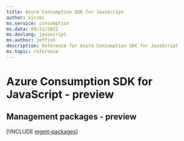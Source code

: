 ```yaml
---
title: Azure Consumption SDK for JavaScript
author: xirzec
ms.service: consumption
ms.data: 09/21/2022
ms.devlang: javascript
ms.author: jeffish
description: Reference for Azure Consumption SDK for JavaScript
ms.topic: reference
---
```

# Azure Consumption SDK for JavaScript - preview

## Management packages - preview
[!INCLUDE [mgmt-packages](consumption-mgmt-index.md)]